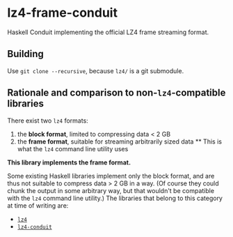 # lz4-frame-conduit

Haskell Conduit implementing the official LZ4 frame streaming format.

## Building

Use `git clone --recursive`, because `lz4/` is a git submodule.

## Rationale and comparison to non-`lz4`-compatible libraries

There exist two `lz4` formats:

1. the **block format**, limited to compressing data < 2 GB
2. the **frame format**, suitable for streaming arbitrarily sized data
  ** This is what the `lz4` command line utility uses

**This library implements the frame format.**

Some existing Haskell libraries implement only the block format, and are thus not suitable to compress data > 2 GB in a way.
(Of course they could chunk the output in some arbitrary way, but that wouldn't be compatible with the `lz4` command line utility.)
The libraries that belong to this category at time of writing are:

* [`lz4`](https://hackage.haskell.org/package/lz4)
* [`lz4-conduit`](https://hackage.haskell.org/package/lz4-conduit)
